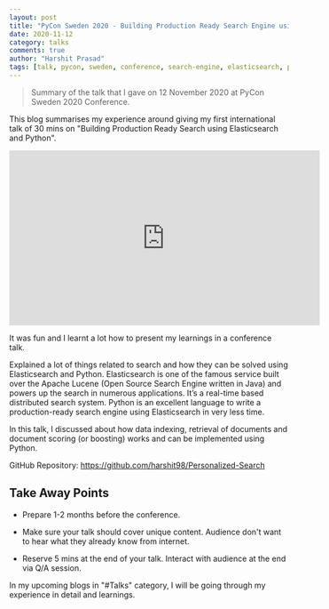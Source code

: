 ```yaml
---
layout: post
title: "PyCon Sweden 2020 - Building Production Ready Search Engine using Python and Elasticsearch"
date: 2020-11-12
category: talks
comments: true
author: "Harshit Prasad"
tags: [talk, pycon, sweden, conference, search-engine, elasticsearch, python]
---
```


> Summary of the talk that I gave on 12 November 2020 at PyCon Sweden 2020 Conference.

This blog summarises my experience around giving my first international talk of 30 mins on "Building Production Ready Search using Elasticsearch and Python".

<iframe width="560" height="315" src="https://www.youtube.com/embed/x80gdm9MisI" frameborder="0" allow="accelerometer; autoplay; clipboard-write; encrypted-media; gyroscope; picture-in-picture" allowfullscreen></iframe>

It was fun and I learnt a lot how to present my learnings in a conference talk.

Explained a lot of things related to search and how they can be solved using Elasticsearch and Python. Elasticsearch is one of the famous service built over the Apache Lucene (Open Source Search Engine written in Java) and powers up the search in numerous applications. It’s a real-time based distributed search system. Python is an excellent language to write a production-ready search engine using Elasticsearch in very less time.

In this talk, I discussed about how data indexing, retrieval of documents and document scoring (or boosting) works and can be implemented using Python.

GitHub Repository: https://github.com/harshit98/Personalized-Search

## Take Away Points

- Prepare 1-2 months before the conference.

- Make sure your talk should cover unique content. Audience don't want to hear what they already know from internet.

- Reserve 5 mins at the end of your talk. Interact with audience at the end via Q/A session.

In my upcoming blogs in "#Talks" category, I will be going through my experience in detail and learnings.
